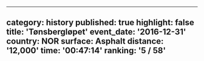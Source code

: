 
---
category: history
published: true
highlight: false
title: 'Tønsbergløpet'
event_date: '2016-12-31'
country: NOR
surface: Asphalt
distance: '12,000'
time: '00:47:14'
ranking: '5 / 58'
---
